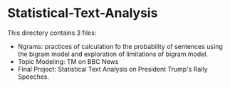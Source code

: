 # Statistical-Text-Analysis

This directory contains 3 files:
- Ngrams: practices of calculation fo the probability of sentences using the bigram model and exploration of limitations of bigram model.
- Topic Modeling: TM on BBC News
- Final Project: Statistical Text Analysis on President Trump's Rally Speeches.

